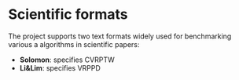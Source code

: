 # Scientific formats

The project supports two text formats widely used for benchmarking various a algorithms in scientific papers:

- **Solomon**: specifies CVRPTW
- **Li&Lim**: specifies VRPPD